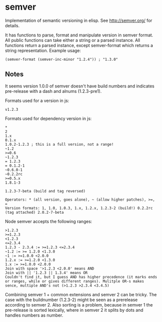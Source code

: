 semver
======

Implementation of semantic versioning in elisp. See http://semver.org/
for details.

It has functions to parse, format and manipulate version in semver format. All public functions can take either a string or a parsed instance. All functions return a parsed instance, except semver-format which returns a string representation. Example usage:

    (semver-format (semver-inc-minor "1.2.4")) ; "1.3.0"

Notes
-----

It seems version 1.0.0 of semver doesn't have build numbers and indicates pre-release with a dash and alnums (1.2.3-pre1).

Formats used for a version in js:

    v1.2.3

Formats used for dependency version in js:

    *
    2
    1.x
    0.1.x
    1.0.2-1.2.3 ; this is a full version, not a range!
    ~1.2
    >=0.6
    ~1.2.3
    = 1.2.3
    = 0.1.2-1
    ~0.6.0-1
    ~0.2.2rc
    >=0.5.x
    1.8.1-3

    1.2.3-7-beta (build and tag reversed)

    Operators: * (all version, goes alone), ~ (allow higher patches), >=, =
    Version formats: 1, 1.0, 1.0.3, 1.x, 1.2.x, 1.2.3-2 (build!) 0.2.2rc (tag attached) 2.0.2-7-beta

Node semver accepts the following ranges:

    >1.2.3
    >=1.2.3
    <1.2.3
    <=2.3.4
    1.2.3 - 2.3.4 := >=1.2.3 <=2.3.4
    ~1.2 := >= 1.2.0 <1.3.0
    ~1 := >=1.0.0 <2.0.0
    1.2.x := >=1.2.0 <1.3.0
    1.x := >=1.0.0 <2.0.0
    Join with space '>1.2.3 <2.0.0' means AND
    Join with || '1.2.3 || 1.3.4' means OR
    Couldn't find it, but I guess AND has higher precedence (it marks ends or ranges, while or gives different ranges). Mulitple OR-s makes sence, multiple AND's not (>1.2.3 >2.3.4 <3.4.5)

Combining semver 1 + common extensions and semver 2 can be tricky. The
case with the buildnumber (1.2.3-2) might be seen as a prerelease
according to semver 2. Also sorting is a problem, because in semver 1
the pre-release is sorted lexically, where in semver 2 it splits by dots
and handles numbers as number.
